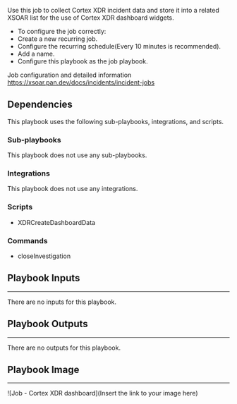 Use this job to collect Cortex XDR incident data and store it into a related XSOAR list for the use of Cortex XDR dashboard widgets.

- To configure the job correctly:
- Create a new recurring job.
- Configure the recurring schedule(Every 10 minutes is recommended).
- Add a name.
- Configure this playbook as the job playbook.

Job configuration and detailed information 
https://xsoar.pan.dev/docs/incidents/incident-jobs


## Dependencies
This playbook uses the following sub-playbooks, integrations, and scripts.

### Sub-playbooks
This playbook does not use any sub-playbooks.

### Integrations
This playbook does not use any integrations.

### Scripts
* XDRCreateDashboardData

### Commands
* closeInvestigation

## Playbook Inputs
---
There are no inputs for this playbook.

## Playbook Outputs
---
There are no outputs for this playbook.

## Playbook Image
---
![Job - Cortex XDR dashboard](Insert the link to your image here)